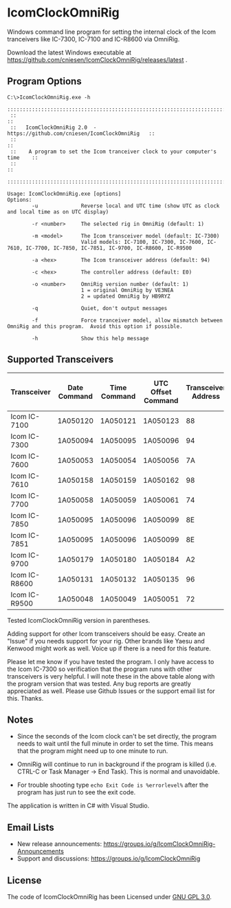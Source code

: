 IcomClockOmniRig
================
Windows command line program for setting the internal clock of the Icom tranceivers like IC-7300, IC-7100 and IC-R8600 via OmniRig.

Download the latest Windows executable at https://github.com/cniesen/IcomClockOmniRig/releases/latest . 


Program Options
---------------
```
C:\>IcomClockOmniRig.exe -h
 ::::::::::::::::::::::::::::::::::::::::::::::::::::::::::::::::::::::::::::::
 ::                                                                          ::
 ::   IcomClockOmniRig 2.0  -  https://github.com/cniesen/IcomClockOmniRig   ::
 ::                                                                          ::
 ::    A program to set the Icom tranceiver clock to your computer's time    ::
 ::                                                                          ::
 ::::::::::::::::::::::::::::::::::::::::::::::::::::::::::::::::::::::::::::::

Usage: IcomClockOmniRig.exe [options]
Options:
        -u              Reverse local and UTC time (show UTC as clock and local time as on UTC display)

        -r <number>     The selected rig in OmniRig (default: 1)

        -m <model>      The Icom transceiver model (default: IC-7300)
                        Valid models: IC-7100, IC-7300, IC-7600, IC-7610, IC-7700, IC-7850, IC-7851, IC-9700, IC-R8600, IC-R9500

        -a <hex>        The Icom transceiver address (default: 94)

        -c <hex>        The controller address (default: E0)

        -o <number>     OmniRig version number (default: 1)
                        1 = original OmniRig by VE3NEA
                        2 = updated OmniRig by HB9RYZ

        -q              Quiet, don't output messages

        -f              Force tranceiver model, allow mismatch between OmniRig and this program.  Avoid this option if possible.
        
        -h              Show this help message
```


Supported Transceivers
----------------------

| Transceiver   | Date Command | Time Command | UTC Offset Command | Transceiver Address | Tested with OmniRig | Tested with OmniRig 2 |
|---------------|--------------|--------------|--------------------|---------------------|---------------------|-----------------------|
| Icom IC-7100  | 1A050120     | 1A050121     | 1A050123           | 88                  |                     |                       | 
| Icom IC-7300  | 1A050094     | 1A050095     | 1A050096           | 94                  | AE0S (2.0)          | AE0S (2.0)            |
| Icom IC-7600  | 1A050053     | 1A050054     | 1A050056           | 7A                  |                     |                       |
| Icom IC-7610  | 1A050158     | 1A050159     | 1A050162           | 98                  | VE3NEA (2.0)        |                       |
| Icom IC-7700  | 1A050058     | 1A050059     | 1A050061           | 74                  |                     |                       |
| Icom IC-7850  | 1A050095     | 1A050096     | 1A050099           | 8E                  |                     |                       |
| Icom IC-7851  | 1A050095     | 1A050096     | 1A050099           | 8E                  |                     |                       |
| Icom IC-9700  | 1A050179     | 1A050180     | 1A050184           | A2                  |                     |                       |
| Icom IC-R8600 | 1A050131     | 1A050132     | 1A050135           | 96                  |                     |                       |
| Icom IC-R9500 | 1A050048     | 1A050049     | 1A050051           | 72                  |                     |                       |

Tested IcomClockOmniRig version in parentheses.

Adding support for other Icom transceivers should be easy. Create an "Issue" if you needs support for your rig.  Other brands like Yaesu and Kenwood
might work as well. Voice up if there is a need for this feature.

Please let me know if you have tested the program.  I only have access to the Icom IC-7300 so verification that the program runs with other
transceivers is very helpful. I will note these in the above table along with the program version that was tested.  Any bug reports are 
greatly appreciated as well.  Please use Github Issues or the support email list for this. Thanks.


Notes
-----
* Since the seconds of the Icom clock can't be set directly, the program needs to wait until the full minute in order to set the time.  This means that the program might need up to one minute to run.

* OmniRig will continue to run in background if the program is killed (i.e. CTRL-C or Task Manager -> End Task).  This is normal and unavoidable.

* For trouble shooting type `echo Exit Code is %errorlevel%` after the program has just run to see the exit code.

The application is written in C# with Visual Studio.


Email Lists
-----------
* New release announcements: https://groups.io/g/IcomClockOmniRig-Announcements
* Support and discussions: https://groups.io/g/IcomClockOmniRig


License
-------
The code of IcomClockOmniRig has been Licensed under [GNU GPL 3.0](https://github.com/cniesen/IcomClockOmniRig/blob/master/COPYING.md).
